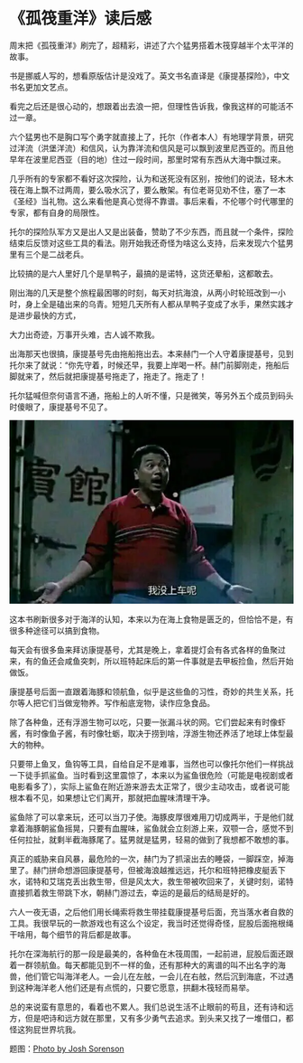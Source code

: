 # 《孤筏重洋》读后感

周末把《孤筏重洋》刷完了，超精彩，讲述了六个猛男搭着木筏穿越半个太平洋的故事。

书是挪威人写的，想看原版估计是没戏了。英文书名直译是《康提基探险》，中文书名更加文艺点。

看完之后还是很心动的，想跟着出去浪一把，但理性告诉我，像我这样的可能活不过一章。

六个猛男也不是胸口写个勇字就直接上了，托尔（作者本人）有地理学背景，研究过洋流（洪堡洋流）和信风，认为靠洋流和信风是可以飘到波里尼西亚的。而且他早年在波里尼西亚（目的地）住过一段时间，那里时常有东西从大海中飘过来。

几乎所有的专家都不看好这次探险，认为和送死没有区别，按他们的说法，轻木木筏在海上飘不过两周，要么吸水沉了，要么散架。有位老哥见劝不住，塞了一本《圣经》当礼物。这么来看他是真心觉得不靠谱。事后来看，不伦哪个时代哪里的专家，都有自身的局限性。

托尔的探险队军方又是出人又是出装备，赞助了不少东西，而且就一个条件，探险结束后反馈对这些工具的看法。刚开始我还奇怪为啥这么支持，后来发现六个猛男里有三个是二战老兵。

比较搞的是六人里好几个是旱鸭子，最搞的是诺特，这货还晕船，这都敢去。

刚出海的几天是整个旅程最困哪的时刻，每天对抗海浪，从两小时轮班改到一小时，身上全是磕出来的乌青。短短几天所有人都从旱鸭子变成了水手，果然实践才是进步最快的方式，

大力出奇迹，万事开头难，古人诚不欺我。

出海那天也很搞，康提基号先由拖船拖出去。本来赫门一个人守着康提基号，见到托尔来了就说：“你先守着，时候还早，我要上岸喝一杯。赫门前脚刚走，拖船后脚就来了，然后就把康提基号拖走了，拖走了。拖走了！

托尔猛喊但奈何语言不通，拖船上的人听不懂，只是微笑，等另外五个成员到码头时傻眼了，康提基号不见了。

![](1.jpg)

这本书刷新很多对于海洋的认知，本来以为在海上食物是匮乏的，但恰恰不是，有很多种途径可以搞到食物。

每天会有很多鱼来拜访康提基号，尤其是晚上，拿着提灯会有各式各样的鱼聚过来，有的鱼还会咸鱼突刺，所以班特起床后的第一件事就是去甲板捡鱼，然后开始做饭。

康提基号后面一直跟着海豚和领航鱼，似乎是这些鱼的习性，奇妙的共生关系，托尔等人把它们当做宠物养。写作船底宠物，读作应急食品。

除了各种鱼，还有浮游生物可以吃，只要一张漏斗状的网。它们尝起来有时像虾酱，有时像鱼子酱，有时像牡蛎，取决于捞到啥，浮游生物还养活了地球上体型最大的物种。

只要带上鱼叉，鱼钩等工具，自给自足不是难事，当然也可以像托尔他们一样挑战一下徒手抓鲨鱼。当时看到这里震惊了，本来以为鲨鱼很危险（可能是电视剧或者电影看多了），实际上鲨鱼在附近游来游去太正常了，很少主动攻击，或者说可能根本看不见，如果想让它们离开，那就把血腥味清理干净。

鲨鱼除了可以拿来玩，还可以当刀子使。海豚皮厚很难用刀切成两半，于是他们就拿着海豚朝鲨鱼摇晃，只要有血腥味，鲨鱼就会立刻游上来，双颚一合，感觉不到任何拉扯，就剩半截海豚尾了。猛男就是猛男，轻易的做到了我想都不敢想的事。

真正的威胁来自风暴，最危险的一次，赫门为了抓滚出去的睡袋，一脚踩空，掉海里了。赫门拼命想游回康提基号，但被海浪越推远远，托尔和班特把橡皮艇丢下水，诺特和艾瑞克丢出救生带，但是风太大，救生带被吹回来了，关键时刻，诺特直接抓着救生带跳下水，朝赫门游过去，幸运的是最后的结局是好的。

六人一夜无语，之后他们用长绳索将救生带挂载康提基号后面，充当落水者自救的工具。我很早玩的一款游戏也有这么个设定，我当时还觉得奇怪，屁股后面拖根绳干啥用，每个细节的背后都是故事。

托尔在深海航行的那一段是最美的，各种鱼在木筏周围，一起前进，屁股后面还跟着一群领航鱼。每天都能见到不一样的鱼，还有那种大的离谱的叫不出名字的海兽，他们管它叫海洋老人。一会儿在左舷，一会儿在右舷，然后沉到海底，不过遇到这种海洋老人他们还是有点慌的，只要它愿意，拱翻木筏轻而易举。

总的来说蛮有意思的，看着也不累人。我们总说生活不止眼前的苟且，还有诗和远方，但是吧诗和远方就在那里，又有多少勇气去追求。到头来又找了一堆借口，都怪这狗屁世界坑我。

题图：[Photo by Josh Sorenson](https://www.pexels.com/photo/ocean-under-crepuscular-clouds-378271)